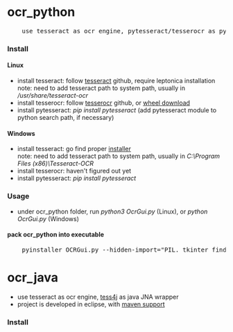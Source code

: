 # ocr_python
<pre>
	use tesseract as ocr engine, pytesseract/tesserocr as python wrapper
</pre>

### Install

#### Linux
 - install tesseract: follow [tesseract](https://github.com/tesseract-ocr/tesseract) github, require leptonica installation   
 	note: need to add tesseract path to system path, usually in _/usr/share/tesseract-ocr_
 - install tesserocr: follow [tesserocr](https://github.com/sirfz/tesserocr) github, or [wheel download](https://github.com/simonflueckiger/tesserocr-windows_build/releases)
 - install pytesseract: _pip install pytesseract_ (add pytesseract module to python search path, if necessary)

#### Windows
 - install tesseract: go find proper [installer](https://digi.bib.uni-mannheim.de/tesseract/)   
 	note: need to add tesseract path to system path, usually in _C:\Program Files (x86)\Tesseract-OCR_
 - install tesserocr: haven't figured out yet
 - install pytesseract: _pip install pytesseract_

### Usage
 - under ocr_python folder, run _python3 OcrGui.py_ (Linux), or _python OcrGui.py_ (Windows)

#### pack ocr_python into executable
<pre>
	pyinstaller OCRGui.py --hidden-import="PIL._tkinter_finder" (to be continued...)
</pre>

# ocr_java
 - use tesseract as ocr engine, [tess4j](https://github.com/nguyenq/tess4j) as java JNA wrapper
 - project is developed in eclipse, with [maven support](http://www.vogella.com/tutorials/EclipseMaven/article.html)

### Install


